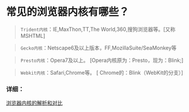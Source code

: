 # 常见的浏览器内核有哪些？

> `Trident内核`：IE,MaxThon,TT,The World,360,搜狗浏览器等。[又称MSHTML]

> `Gecko内核`：Netscape6及以上版本，FF,MozillaSuite/SeaMonkey等

> `Presto内核`：Opera7及以上。      [Opera内核原为：Presto，现为：Blink;]

> `Webkit内核`：Safari,Chrome等。   [ Chrome的：Blink（WebKit的分支）]

### 详细：

  [浏览器内核的解析和对比](http://www.cnblogs.com/fullhouse/archive/2011/12/19/2293455.html)